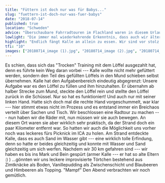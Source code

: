 ```yaml
---
title: "Füttern ist doch nur was für Babys..."
slug: "fuettern-ist-doch-nur-was-fuer-babys"
date: "2018-07-14"
published: true
location: "Schweden"
advice: "Überschaubare Fahrradtouren im Flachland waren in diesem Urlaub genau das richtige für uns. Wir haben zwar leider weniger gemacht als wir es uns gewünscht hatten. Aber die Touren waren eine tolle Abwechslung."
lowlight: "Die immer mal wiederkehrende Erkenntnis, dass auch wir älter werden und nicht den gewünschten Fitnessstand haben."
highlight: "Endlich fängt Kalle an allein zu essen. Wir sind vor stolz ja fast geplatzt!"
tfi: "10"
images: ["20180714_image (1).jpg", "20180714_image (2).jpg", "20180714_image (3).jpg", "20180714_image (4).jpg", "20180714_image (5).jpg", "20180714_image (6).jpg", "20180714_image (7).jpg"]
---
```


Es schien, dass sich das "Trocken" Training mit dem Löffel ausgezahlt hat, denn es führte kein Weg daran vorbei --- Kalle wollte nicht mehr gefüttert werden, sondern den Teil des gefüllten Löffels in den Mund schieben selbst übernehmen. Kalle hat den Aufgabenbereich eindeutig abgegrenzt: Unsere Aufgabe war es den Löffel zu füllen und ihm hinzuhalten. Er übernahm ab halber Strecke zum Mund, steckte den Löffel rein und stellte den Löffel zurück in die Schüssel. Nur so hat es funktioniert! Und auch nur mit seiner linken Hand. Hatte sich doch mal die rechte Hand vorgeschummelt, war klar --- hier stimmt etwas nicht im Prozess und es entstand immer ein Breichaos verteilt über Sachen und Tisch.
Wir beschlossen eine Radtour zu machen --- nun haben wir die Räder mit, nun müssen wir sie auch bewegen. An diesem Ort waren sie aber wirklich sehr praktisch, da der Strand doch ein paar Kilometer entfernt war. So hatten wir auch die Möglichkeit uns vorher noch was leckeres fürs Picknick im ICA zu holen.
Am Strand entdeckte Kalle, dass es auch Sand im Wasser gibt --- eine wirklich tolle Erfindung, denn so hatte er beides gleichzeitig und konnte mit Wasser und Sand gleichzeitig um sich werfen.
Nachdem wir 30 km gefahren sind --- wir haben es bis ins Mark und Bein gespürt (armer Kalle --- er hat so alte Eltern :) ) ...gönnten wir uns leckere improvisierte Törtchen bestehend aus Zimtknäcke als Boden, Vanillepudding als Zwischenschicht und Blaubeeren und Himbeeren als Topping. "Mampf" Den Abend verbrachten wir noch gemütlich.